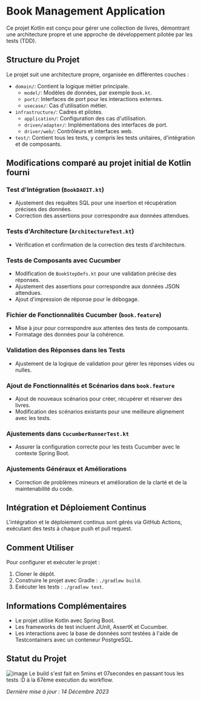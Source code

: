 # Book Management Application

Ce projet Kotlin est conçu pour gérer une collection de livres, démontrant une architecture propre et une approche de développement pilotée par les tests (TDD).

## Structure du Projet

Le projet suit une architecture propre, organisée en différentes couches :

- `domain/`: Contient la logique métier principale.
  - `model/`: Modèles de données, par exemple `Book.kt`.
  - `port/`: Interfaces de port pour les interactions externes.
  - `usecase/`: Cas d'utilisation métier.
- `infrastructure/`: Cadres et pilotes.
  - `application/`: Configuration des cas d'utilisation.
  - `driven/adapter/`: Implémentations des interfaces de port.
  - `driver/web/`: Contrôleurs et interfaces web.
- `test/`: Contient tous les tests, y compris les tests unitaires, d'intégration et de composants.

## Modifications comparé au projet initial de Kotlin fourni

### Test d'Intégration (`BookDAOIT.kt`)

- Ajustement des requêtes SQL pour une insertion et récupération précises des données.
- Correction des assertions pour correspondre aux données attendues.

### Tests d'Architecture (`ArchitectureTest.kt`)

- Vérification et confirmation de la correction des tests d'architecture.

### Tests de Composants avec Cucumber

- Modification de `BookStepDefs.kt` pour une validation précise des réponses.
- Ajustement des assertions pour correspondre aux données JSON attendues.
- Ajout d'impression de réponse pour le débogage.

### Fichier de Fonctionnalités Cucumber (`book.feature`)

- Mise à jour pour correspondre aux attentes des tests de composants.
- Formatage des données pour la cohérence.

### Validation des Réponses dans les Tests

- Ajustement de la logique de validation pour gérer les réponses vides ou nulles.

### Ajout de Fonctionnalités et Scénarios dans `book.feature`

- Ajout de nouveaux scénarios pour créer, récupérer et réserver des livres.
- Modification des scénarios existants pour une meilleure alignement avec les tests.

### Ajustements dans `CucumberRunnerTest.kt`

- Assurer la configuration correcte pour les tests Cucumber avec le contexte Spring Boot.

### Ajustements Généraux et Améliorations

- Correction de problèmes mineurs et amélioration de la clarté et de la maintenabilité du code.

## Intégration et Déploiement Continus

L'intégration et le déploiement continus sont gérés via GitHub Actions, exécutant des tests à chaque push et pull request.

## Comment Utiliser

Pour configurer et exécuter le projet :

1. Cloner le dépôt.
2. Construire le projet avec Gradle : `./gradlew build`.
3. Exécuter les tests : `./gradlew test`.

## Informations Complémentaires

- Le projet utilise Kotlin avec Spring Boot.
- Les frameworks de test incluent JUnit, AssertK et Cucumber.
- Les interactions avec la base de données sont testées à l'aide de Testcontainers avec un conteneur PostgreSQL.

## Statut du Projet

![image](https://github.com/qmichelix/TDD/assets/109591838/5221fb6d-73f9-41ad-a550-96bd6bf8d1eb)
Le build s'est fait en 5mins et 07secondes en passant tous les tests :D à la 67ème execution du workflow.

_Dernière mise à jour : 14 Décembre 2023_
